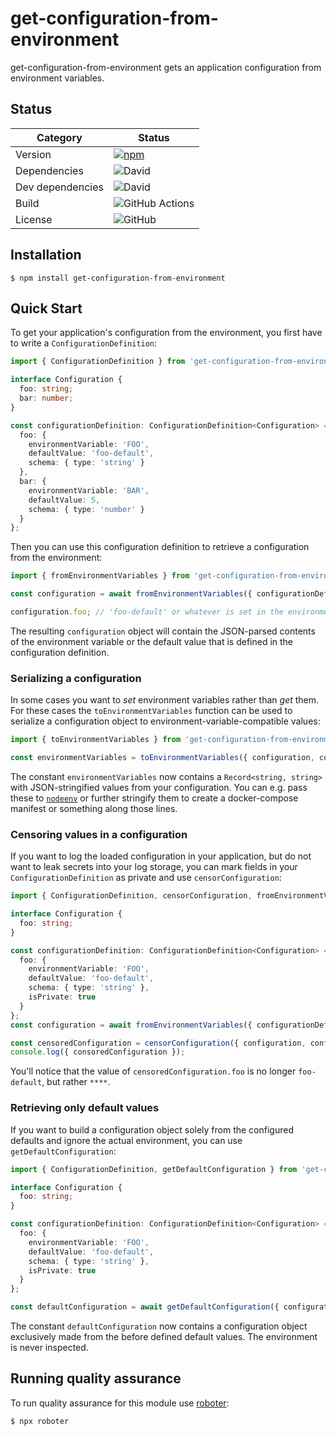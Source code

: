 # get-configuration-from-environment

get-configuration-from-environment gets an application configuration from environment variables.

## Status

| Category         | Status                                                                                                                                           |
| ---------------- | ------------------------------------------------------------------------------------------------------------------------------------------------ |
| Version          | [![npm](https://img.shields.io/npm/v/get-configuration-from-environment)](https://www.npmjs.com/package/get-configuration-from-environment)                                                      |
| Dependencies     | ![David](https://img.shields.io/david/thenativeweb/get-configuration-from-environment)                                                                                   |
| Dev dependencies | ![David](https://img.shields.io/david/dev/thenativeweb/get-configuration-from-environment)                                                                               |
| Build            | ![GitHub Actions](https://github.com/thenativeweb/get-configuration-from-environment/workflows/Release/badge.svg?branch=main) |
| License          | ![GitHub](https://img.shields.io/github/license/thenativeweb/get-configuration-from-environment)                                                                         |

## Installation

```shell
$ npm install get-configuration-from-environment
```

## Quick Start

To get your application's configuration from the environment, you first have to write a `ConfigurationDefinition`:

```typescript
import { ConfigurationDefinition } from 'get-configuration-from-environment';

interface Configuration {
  foo: string;
  bar: number;
}

const configurationDefinition: ConfigurationDefinition<Configuration> = {
  foo: {
    environmentVariable: 'FOO',
    defaultValue: 'foo-default',
    schema: { type: 'string' }
  },
  bar: {
    environmentVariable: 'BAR',
    defaultValue: 5,
    schema: { type: 'number' }
  }
};
```

Then you can use this configuration definition to retrieve a configuration from the environment:

```typescript
import { fromEnvironmentVariables } from 'get-configuration-from-environment';

const configuration = await fromEnvironmentVariables({ configurationDefinition });

configuration.foo; // 'foo-default' or whatever is set in the environment variable.
```

The resulting `configuration` object will contain the JSON-parsed contents of the environment variable or the default value that is defined in the configuration definition.

### Serializing a configuration

In some cases you want to _set_ environment variables rather than _get_ them. For these cases the `toEnvironmentVariables` function can be used to serialize a configuration object to environment-variable-compatible values:

```typescript
import { toEnvironmentVariables } from 'get-configuration-from-environment';

const environmentVariables = toEnvironmentVariables({ configuration, configurationDefinition });
```

The constant `environmentVariables` now contains a `Record<string, string>` with JSON-stringified values from your configuration. You can e.g. pass these to [`nodeenv`](https://www.npmjs.com/package/nodeenv) or further stringify them to create a docker-compose manifest or something along those lines.

### Censoring values in a configuration

If you want to log the loaded configuration in your application, but do not want to leak secrets into your log storage, you can mark fields in your `ConfigurationDefinition` as private and use `censorConfiguration`:

```typescript
import { ConfigurationDefinition, censorConfiguration, fromEnvironmentVariables } from 'get-configuration-from-environment';

interface Configuration {
  foo: string;
}

const configurationDefinition: ConfigurationDefinition<Configuration> = {
  foo: {
    environmentVariable: 'FOO',
    defaultValue: 'foo-default',
    schema: { type: 'string' },
    isPrivate: true
  }
};
const configuration = await fromEnvironmentVariables({ configurationDefinition });

const censoredConfiguration = censorConfiguration({ configuration, configurationDefinition });
console.log({ consoredConfiguration });
```

You'll notice that the value of `censoredConfiguration.foo` is no longer `foo-default`, but rather `****`.

### Retrieving only default values

If you want to build a configuration object solely from the configured defaults and ignore the actual environment, you can use `getDefaultConfiguration`:

```typescript
import { ConfigurationDefinition, getDefaultConfiguration } from 'get-configuration-from-environment';

interface Configuration {
  foo: string;
}

const configurationDefinition: ConfigurationDefinition<Configuration> = {
  foo: {
    environmentVariable: 'FOO',
    defaultValue: 'foo-default',
    schema: { type: 'string' },
    isPrivate: true
  }
};

const defaultConfiguration = await getDefaultConfiguration({ configurationDefinition });
```

The constant `defaultConfiguration` now contains a configuration object exclusively made from the before defined default values. The environment is never inspected.

## Running quality assurance

To run quality assurance for this module use [roboter](https://www.npmjs.com/package/roboter):

```shell
$ npx roboter
```
